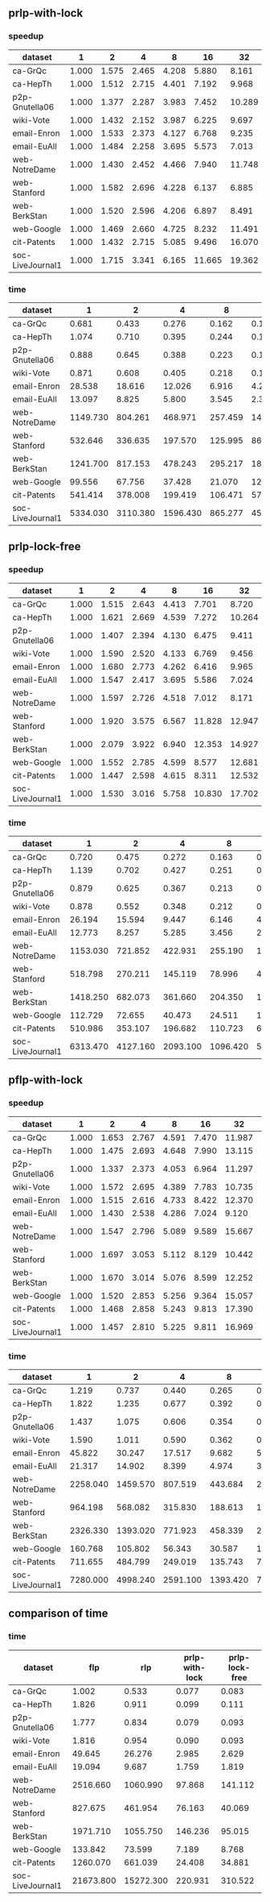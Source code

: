 
## prlp-with-lock

### speedup 

dataset | 1 | 2 | 4 | 8 | 16 | 32 | 56
--- | --- | --- | --- | --- | --- | --- | ---
ca-GrQc | 1.000 | 1.575 | 2.465 | 4.208 | 5.880 | 8.161 | 8.833
ca-HepTh | 1.000 | 1.512 | 2.715 | 4.401 | 7.192 | 9.968 | 10.831
p2p-Gnutella06 | 1.000 | 1.377 | 2.287 | 3.983 | 7.452 | 10.289 | 11.227
wiki-Vote | 1.000 | 1.432 | 2.152 | 3.987 | 6.225 | 9.697 | 8.725
email-Enron | 1.000 | 1.533 | 2.373 | 4.127 | 6.768 | 9.235 | 9.561
email-EuAll | 1.000 | 1.484 | 2.258 | 3.695 | 5.573 | 7.013 | 7.448
web-NotreDame | 1.000 | 1.430 | 2.452 | 4.466 | 7.940 | 11.748 | 11.699
web-Stanford | 1.000 | 1.582 | 2.696 | 4.228 | 6.137 | 6.885 | 6.994
web-BerkStan | 1.000 | 1.520 | 2.596 | 4.206 | 6.897 | 8.491 | 8.383
web-Google | 1.000 | 1.469 | 2.660 | 4.725 | 8.232 | 11.491 | 13.849
cit-Patents | 1.000 | 1.432 | 2.715 | 5.085 | 9.496 | 16.070 | 22.182
soc-LiveJournal1 | 1.000 | 1.715 | 3.341 | 6.165 | 11.665 | 19.362 | 24.143

### time 

dataset | 1 | 2 | 4 | 8 | 16 | 32 | 56
--- | --- | --- | --- | --- | --- | --- | ---
ca-GrQc | 0.681 | 0.433 | 0.276 | 0.162 | 0.116 | 0.083 | 0.077
ca-HepTh | 1.074 | 0.710 | 0.395 | 0.244 | 0.149 | 0.108 | 0.099
p2p-Gnutella06 | 0.888 | 0.645 | 0.388 | 0.223 | 0.119 | 0.086 | 0.079
wiki-Vote | 0.871 | 0.608 | 0.405 | 0.218 | 0.140 | 0.090 | 0.100
email-Enron | 28.538 | 18.616 | 12.026 | 6.916 | 4.216 | 3.090 | 2.985
email-EuAll | 13.097 | 8.825 | 5.800 | 3.545 | 2.350 | 1.867 | 1.759
web-NotreDame | 1149.730 | 804.261 | 468.971 | 257.459 | 144.808 | 97.868 | 98.274
web-Stanford | 532.646 | 336.635 | 197.570 | 125.995 | 86.794 | 77.366 | 76.163
web-BerkStan | 1241.700 | 817.153 | 478.243 | 295.217 | 180.041 | 146.236 | 148.118
web-Google | 99.556 | 67.756 | 37.428 | 21.070 | 12.094 | 8.664 | 7.189
cit-Patents | 541.414 | 378.008 | 199.419 | 106.471 | 57.015 | 33.692 | 24.408
soc-LiveJournal1 | 5334.030 | 3110.380 | 1596.430 | 865.277 | 457.258 | 275.486 | 220.931

## prlp-lock-free

### speedup 

dataset | 1 | 2 | 4 | 8 | 16 | 32 | 56
--- | --- | --- | --- | --- | --- | --- | ---
ca-GrQc | 1.000 | 1.515 | 2.643 | 4.413 | 7.701 | 8.720 | 7.906
ca-HepTh | 1.000 | 1.621 | 2.669 | 4.539 | 7.272 | 10.264 | 9.620
p2p-Gnutella06 | 1.000 | 1.407 | 2.394 | 4.130 | 6.475 | 9.411 | 9.209
wiki-Vote | 1.000 | 1.590 | 2.520 | 4.133 | 6.769 | 9.456 | 8.699
email-Enron | 1.000 | 1.680 | 2.773 | 4.262 | 6.416 | 9.965 | 9.933
email-EuAll | 1.000 | 1.547 | 2.417 | 3.695 | 5.586 | 7.024 | 6.928
web-NotreDame | 1.000 | 1.597 | 2.726 | 4.518 | 7.012 | 8.171 | 6.615
web-Stanford | 1.000 | 1.920 | 3.575 | 6.567 | 11.828 | 12.947 | 10.970
web-BerkStan | 1.000 | 2.079 | 3.922 | 6.940 | 12.353 | 14.927 | 11.503
web-Google | 1.000 | 1.552 | 2.785 | 4.599 | 8.577 | 12.681 | 12.857
cit-Patents | 1.000 | 1.447 | 2.598 | 4.615 | 8.311 | 12.532 | 14.649
soc-LiveJournal1 | 1.000 | 1.530 | 3.016 | 5.758 | 10.830 | 17.702 | 20.332

### time 

dataset | 1 | 2 | 4 | 8 | 16 | 32 | 56
--- | --- | --- | --- | --- | --- | --- | ---
ca-GrQc | 0.720 | 0.475 | 0.272 | 0.163 | 0.093 | 0.083 | 0.091
ca-HepTh | 1.139 | 0.702 | 0.427 | 0.251 | 0.157 | 0.111 | 0.118
p2p-Gnutella06 | 0.879 | 0.625 | 0.367 | 0.213 | 0.136 | 0.093 | 0.095
wiki-Vote | 0.878 | 0.552 | 0.348 | 0.212 | 0.130 | 0.093 | 0.101
email-Enron | 26.194 | 15.594 | 9.447 | 6.146 | 4.083 | 2.629 | 2.637
email-EuAll | 12.773 | 8.257 | 5.285 | 3.456 | 2.286 | 1.819 | 1.844
web-NotreDame | 1153.030 | 721.852 | 422.931 | 255.190 | 164.427 | 141.112 | 174.311
web-Stanford | 518.798 | 270.211 | 145.119 | 78.996 | 43.861 | 40.069 | 47.293
web-BerkStan | 1418.250 | 682.073 | 361.660 | 204.350 | 114.810 | 95.015 | 123.291
web-Google | 112.729 | 72.655 | 40.473 | 24.511 | 13.143 | 8.890 | 8.768
cit-Patents | 510.986 | 353.107 | 196.682 | 110.723 | 61.484 | 40.774 | 34.881
soc-LiveJournal1 | 6313.470 | 4127.160 | 2093.100 | 1096.420 | 582.973 | 356.651 | 310.522

## pflp-with-lock

### speedup 

dataset | 1 | 2 | 4 | 8 | 16 | 32 | 56
--- | --- | --- | --- | --- | --- | --- | ---
ca-GrQc | 1.000 | 1.653 | 2.767 | 4.591 | 7.470 | 11.987 | 12.675
ca-HepTh | 1.000 | 1.475 | 2.693 | 4.648 | 7.990 | 13.115 | 15.691
p2p-Gnutella06 | 1.000 | 1.337 | 2.373 | 4.053 | 6.964 | 11.297 | 13.978
wiki-Vote | 1.000 | 1.572 | 2.695 | 4.389 | 7.783 | 10.735 | 11.849
email-Enron | 1.000 | 1.515 | 2.616 | 4.733 | 8.422 | 12.370 | 13.229
email-EuAll | 1.000 | 1.430 | 2.538 | 4.286 | 7.024 | 9.120 | 9.706
web-NotreDame | 1.000 | 1.547 | 2.796 | 5.089 | 9.589 | 15.667 | 17.469
web-Stanford | 1.000 | 1.697 | 3.053 | 5.112 | 8.129 | 10.442 | 10.793
web-BerkStan | 1.000 | 1.670 | 3.014 | 5.076 | 8.599 | 12.252 | 12.537
web-Google | 1.000 | 1.520 | 2.853 | 5.256 | 9.364 | 15.057 | 15.703
cit-Patents | 1.000 | 1.468 | 2.858 | 5.243 | 9.813 | 17.390 | 22.028
soc-LiveJournal1 | 1.000 | 1.457 | 2.810 | 5.225 | 9.811 | 16.969 | 21.445

### time 

dataset | 1 | 2 | 4 | 8 | 16 | 32 | 56
--- | --- | --- | --- | --- | --- | --- | ---
ca-GrQc | 1.219 | 0.737 | 0.440 | 0.265 | 0.163 | 0.102 | 0.096
ca-HepTh | 1.822 | 1.235 | 0.677 | 0.392 | 0.228 | 0.139 | 0.116
p2p-Gnutella06 | 1.437 | 1.075 | 0.606 | 0.354 | 0.206 | 0.127 | 0.103
wiki-Vote | 1.590 | 1.011 | 0.590 | 0.362 | 0.204 | 0.148 | 0.134
email-Enron | 45.822 | 30.247 | 17.517 | 9.682 | 5.441 | 3.704 | 3.464
email-EuAll | 21.317 | 14.902 | 8.399 | 4.974 | 3.035 | 2.337 | 2.196
web-NotreDame | 2258.040 | 1459.570 | 807.519 | 443.684 | 235.474 | 144.125 | 129.263
web-Stanford | 964.198 | 568.082 | 315.830 | 188.613 | 118.609 | 92.342 | 89.337
web-BerkStan | 2326.330 | 1393.020 | 771.923 | 458.339 | 270.528 | 189.871 | 185.561
web-Google | 160.768 | 105.802 | 56.343 | 30.587 | 17.169 | 10.677 | 10.238
cit-Patents | 711.655 | 484.799 | 249.019 | 135.743 | 72.522 | 40.924 | 32.307
soc-LiveJournal1 | 7280.000 | 4998.240 | 2591.100 | 1393.420 | 742.021 | 429.014 | 339.472

## comparison of time

### time

dataset | flp | rlp | prlp-with-lock | prlp-lock-free
--- | --- | --- | --- | ---
ca-GrQc | 1.002 | 0.533 | 0.077 | 0.083
ca-HepTh | 1.826 | 0.911 | 0.099 | 0.111
p2p-Gnutella06 | 1.777 | 0.834 | 0.079 | 0.093
wiki-Vote | 1.816 | 0.954 | 0.090 | 0.093
email-Enron | 49.645 | 26.276 | 2.985 | 2.629
email-EuAll | 19.094 | 9.687 | 1.759 | 1.819
web-NotreDame | 2516.660 | 1060.990 | 97.868 | 141.112
web-Stanford | 827.675 | 461.954 | 76.163 | 40.069
web-BerkStan | 1971.710 | 1055.750 | 146.236 | 95.015
web-Google | 133.842 | 73.599 | 7.189 | 8.768
cit-Patents | 1260.070 | 661.039 | 24.408 | 34.881
soc-LiveJournal1 | 21673.800 | 15272.300 | 220.931 | 310.522
